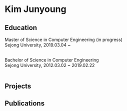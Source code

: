 # Kim Junyoung

## Education
Master of Science in Computer Engineering (in progress)<br />
Sejong University, 2019.03.04 ~<br/><br />

Bachelor of Science in Computer Engineering<br />
Sejong University, 2012.03.02 ~ 2019.02.22<br /><br />

## Projects

## Publications
